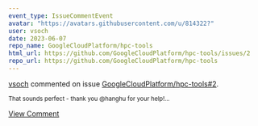 ```yaml
---
event_type: IssueCommentEvent
avatar: "https://avatars.githubusercontent.com/u/814322?"
user: vsoch
date: 2023-06-07
repo_name: GoogleCloudPlatform/hpc-tools
html_url: https://github.com/GoogleCloudPlatform/hpc-tools/issues/2
repo_url: https://github.com/GoogleCloudPlatform/hpc-tools
---
```


<a href='https://github.com/vsoch' target='_blank'>vsoch</a> commented on issue <a href='https://github.com/GoogleCloudPlatform/hpc-tools/issues/2' target='_blank'>GoogleCloudPlatform/hpc-tools#2</a>.

<small>That sounds perfect - thank you @hanghu for your help!...</small>

<a href='https://github.com/GoogleCloudPlatform/hpc-tools/issues/2' target='_blank'>View Comment</a>